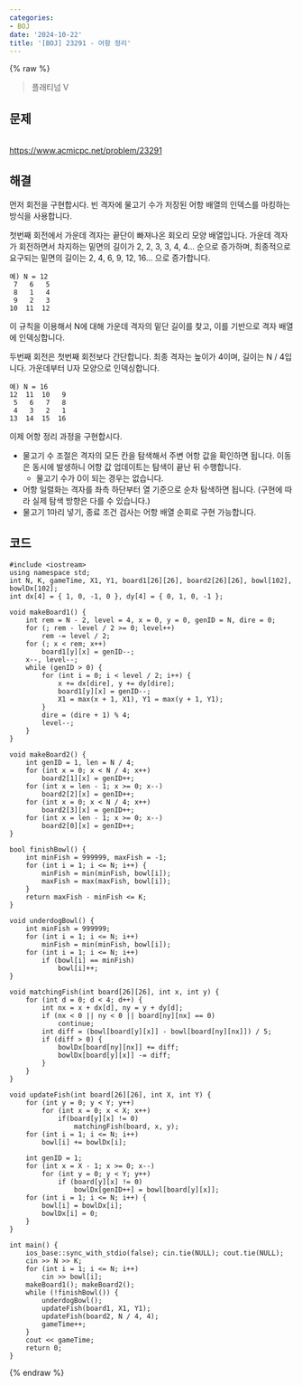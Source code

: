 ```yaml
---
categories:
- BOJ
date: '2024-10-22'
title: '[BOJ] 23291 - 어항 정리'
---
```


{% raw %}
> 플래티넘 V<br>

## 문제
<br>https://www.acmicpc.net/problem/23291

## 해결
먼저 회전을 구현합시다. 빈 격자에 물고기 수가 저장된 어항 배열의 인덱스를 마킹하는 방식을 사용합니다.

첫번째 회전에서 가운데 격자는 끝단이 빠져나온 회오리 모양 배열입니다. 가운데 격자가 회전하면서 차지하는 밑면의 길이가 2, 2, 3, 3, 4, 4... 순으로 증가하며, 최종적으로 요구되는 밑면의 길이는 2, 4, 6, 9, 12, 16... 으로 증가합니다.
```
예) N = 12
 7   6   5
 8   1   4
 9   2   3
10  11  12
```

이 규칙을 이용해서 N에 대해 가운데 격자의 밑단 길이를 찾고, 이를 기반으로 격자 배열에 인덱싱합니다.

두번째 회전은 첫번째 회전보다 간단합니다. 최종 격자는 높이가 4이며, 길이는 N / 4입니다. 가운데부터 U자 모양으로 인덱싱합니다.
```
예) N = 16
12  11  10   9
 5   6   7   8
 4   3   2   1
13  14  15  16
```

이제 어항 정리 과정을 구현합시다.
- 물고기 수 조절은 격자의 모든 칸을 탐색해서 주변 어항 값을 확인하면 됩니다. 이동은 동시에 발생하니 어항 값 업데이트는 탐색이 끝난 뒤 수행합니다.
	- 물고기 수가 0이 되는 경우는 없습니다.
- 어항 일렬화는 격자를 좌측 하단부터 열 기준으로 순차 탐색하면 됩니다. (구현에 따라 실제 탐색 방향은 다를 수 있습니다.)
- 물고기 1마리 넣기, 종료 조건 검사는 어항 배열 순회로 구현 가능합니다.

## 코드
```
#include <iostream>
using namespace std;
int N, K, gameTime, X1, Y1, board1[26][26], board2[26][26], bowl[102], bowlDx[102];
int dx[4] = { 1, 0, -1, 0 }, dy[4] = { 0, 1, 0, -1 };

void makeBoard1() {
    int rem = N - 2, level = 4, x = 0, y = 0, genID = N, dire = 0;
    for (; rem - level / 2 >= 0; level++)
        rem -= level / 2;
    for (; x < rem; x++)
        board1[y][x] = genID--;
    x--, level--;
    while (genID > 0) {
        for (int i = 0; i < level / 2; i++) {
            x += dx[dire], y += dy[dire];
            board1[y][x] = genID--;
            X1 = max(x + 1, X1), Y1 = max(y + 1, Y1);
        }
        dire = (dire + 1) % 4;
        level--;
    }
}

void makeBoard2() {
    int genID = 1, len = N / 4;
    for (int x = 0; x < N / 4; x++)
        board2[1][x] = genID++;
    for (int x = len - 1; x >= 0; x--)
        board2[2][x] = genID++;
    for (int x = 0; x < N / 4; x++)
        board2[3][x] = genID++;
    for (int x = len - 1; x >= 0; x--)
        board2[0][x] = genID++;
}

bool finishBowl() {
    int minFish = 999999, maxFish = -1;
    for (int i = 1; i <= N; i++) {
        minFish = min(minFish, bowl[i]);
        maxFish = max(maxFish, bowl[i]);
    }
    return maxFish - minFish <= K;
}

void underdogBowl() {
    int minFish = 999999;
    for (int i = 1; i <= N; i++)
        minFish = min(minFish, bowl[i]);
    for (int i = 1; i <= N; i++)
        if (bowl[i] == minFish)
            bowl[i]++;
}

void matchingFish(int board[26][26], int x, int y) {
    for (int d = 0; d < 4; d++) {
        int nx = x + dx[d], ny = y + dy[d];
        if (nx < 0 || ny < 0 || board[ny][nx] == 0)
            continue;
        int diff = (bowl[board[y][x]] - bowl[board[ny][nx]]) / 5;
        if (diff > 0) {
            bowlDx[board[ny][nx]] += diff;
            bowlDx[board[y][x]] -= diff;
        }
    }
}

void updateFish(int board[26][26], int X, int Y) {
    for (int y = 0; y < Y; y++)
        for (int x = 0; x < X; x++)
            if(board[y][x] != 0)
                matchingFish(board, x, y);
    for (int i = 1; i <= N; i++)
        bowl[i] += bowlDx[i];
    
    int genID = 1;
    for (int x = X - 1; x >= 0; x--)
        for (int y = 0; y < Y; y++)
            if (board[y][x] != 0)
                bowlDx[genID++] = bowl[board[y][x]];
    for (int i = 1; i <= N; i++) {
        bowl[i] = bowlDx[i];
        bowlDx[i] = 0;
    }
}

int main() {
    ios_base::sync_with_stdio(false); cin.tie(NULL); cout.tie(NULL);
    cin >> N >> K;
    for (int i = 1; i <= N; i++)
        cin >> bowl[i];
    makeBoard1(); makeBoard2();
    while (!finishBowl()) {
        underdogBowl();
        updateFish(board1, X1, Y1);
        updateFish(board2, N / 4, 4);
        gameTime++;
    }
    cout << gameTime;
    return 0;
}
```
{% endraw %}